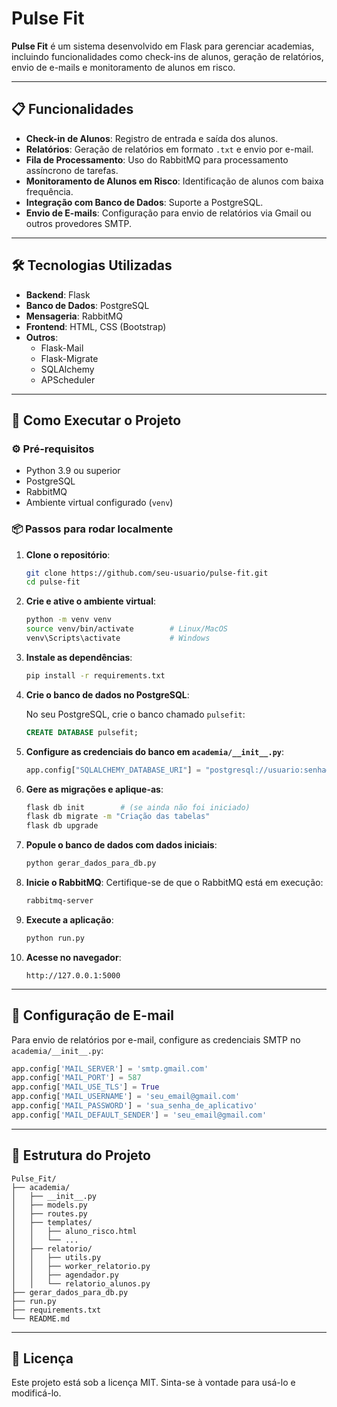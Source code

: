 
# Pulse Fit

**Pulse Fit** é um sistema desenvolvido em Flask para gerenciar academias, incluindo funcionalidades como check-ins de alunos, geração de relatórios, envio de e-mails e monitoramento de alunos em risco.

---

## 📋 Funcionalidades

- **Check-in de Alunos**: Registro de entrada e saída dos alunos.
- **Relatórios**: Geração de relatórios em formato `.txt` e envio por e-mail.
- **Fila de Processamento**: Uso do RabbitMQ para processamento assíncrono de tarefas.
- **Monitoramento de Alunos em Risco**: Identificação de alunos com baixa frequência.
- **Integração com Banco de Dados**: Suporte a PostgreSQL.
- **Envio de E-mails**: Configuração para envio de relatórios via Gmail ou outros provedores SMTP.

---

## 🛠️ Tecnologias Utilizadas

- **Backend**: Flask
- **Banco de Dados**: PostgreSQL
- **Mensageria**: RabbitMQ
- **Frontend**: HTML, CSS (Bootstrap)
- **Outros**:
  - Flask-Mail
  - Flask-Migrate
  - SQLAlchemy
  - APScheduler

---

## 🚀 Como Executar o Projeto

### ⚙️ Pré-requisitos

- Python 3.9 ou superior
- PostgreSQL
- RabbitMQ
- Ambiente virtual configurado (`venv`)

### 📦 Passos para rodar localmente

1. **Clone o repositório**:
   ```bash
   git clone https://github.com/seu-usuario/pulse-fit.git
   cd pulse-fit
   ```

2. **Crie e ative o ambiente virtual**:
   ```bash
   python -m venv venv
   source venv/bin/activate        # Linux/MacOS
   venv\Scripts\activate           # Windows
   ```

3. **Instale as dependências**:
   ```bash
   pip install -r requirements.txt
   ```

4. **Crie o banco de dados no PostgreSQL**:

   No seu PostgreSQL, crie o banco chamado `pulsefit`:
   ```sql
   CREATE DATABASE pulsefit;
   ```

5. **Configure as credenciais do banco em `academia/__init__.py`**:
   ```python
   app.config["SQLALCHEMY_DATABASE_URI"] = "postgresql://usuario:senha@localhost:5432/pulsefit"
   ```

6. **Gere as migrações e aplique-as**:
   ```bash
   flask db init        # (se ainda não foi iniciado)
   flask db migrate -m "Criação das tabelas"
   flask db upgrade
   ```

7. **Popule o banco de dados com dados iniciais**:
   ```bash
   python gerar_dados_para_db.py
   ```

8. **Inicie o RabbitMQ**:
   Certifique-se de que o RabbitMQ está em execução:
   ```bash
   rabbitmq-server
   ```

9. **Execute a aplicação**:
   ```bash
   python run.py
   ```

10. **Acesse no navegador**:
    ```
    http://127.0.0.1:5000
    ```

---

## 📧 Configuração de E-mail

Para envio de relatórios por e-mail, configure as credenciais SMTP no `academia/__init__.py`:

```python
app.config['MAIL_SERVER'] = 'smtp.gmail.com'
app.config['MAIL_PORT'] = 587
app.config['MAIL_USE_TLS'] = True
app.config['MAIL_USERNAME'] = 'seu_email@gmail.com'
app.config['MAIL_PASSWORD'] = 'sua_senha_de_aplicativo'
app.config['MAIL_DEFAULT_SENDER'] = 'seu_email@gmail.com'
```

---

## 📂 Estrutura do Projeto

```
Pulse_Fit/
├── academia/
│   ├── __init__.py
│   ├── models.py
│   ├── routes.py
│   ├── templates/
│   │   ├── aluno_risco.html
│   │   └── ...
│   ├── relatorio/
│   │   ├── utils.py
│   │   ├── worker_relatorio.py
│   │   ├── agendador.py
│   │   └── relatorio_alunos.py
├── gerar_dados_para_db.py
├── run.py
├── requirements.txt
└── README.md
```

---

## 📜 Licença

Este projeto está sob a licença MIT. Sinta-se à vontade para usá-lo e modificá-lo.
